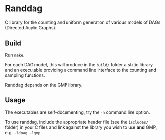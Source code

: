 # Randdag

C library for the counting and uniform generation of various models of DAGs
(Directed Acylic Graphs).

## Build

Run `make`.

For each DAG model, this will produce in the `build/` folder a static library
and an executable providing a command line interface to the counting and
sampling functions.

Randdag depends on the GMP library.

## Usage

The executables are self-documenting, try the `-h` command line option.

To use randdag, include the appropriate header file (see the `includes/` folder)
in your C files and link against the library you wish to use **and** GMP, e.g.
`-ldoag -lgmp`.
